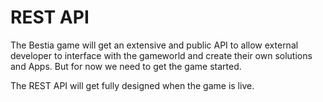 # REST API

The Bestia game will get an extensive and public API to allow external developer to interface
with the gameworld and create their own solutions and Apps. But for now we need to get the game started.

The REST API will get fully designed when the game is live.
